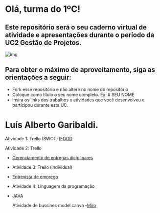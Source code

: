 # Olá, turma do 1ºC! 
## Este repositório será o seu caderno virtual de atividade e apresentações durante o período da UC2 Gestão de Projetos. 

![img](https://blog.acelerato.com/wp-content/uploads/2020/08/5-beneficios-da-gesta%CC%83o-de-projetos-para-a-sua-empresa-1200x640.png)

## Para obter o máximo de aproveitamento, siga as orientações a seguir:

- Fork esse repositório e não altere no nome do repositório
- Coloque como título o seu nome completo. Ex: # SEU NOME
- insira os links dos trabalhos e atividades que você desenvolveu e participou durante esta UC.

# Luís Alberto Garibaldi.

Atividade 1: Trello (SWOT)
[IFOOD](https://trello.com/invite/b/Hs02Y6bG/ATTIf2b2ab0acc26013a66d818c05763ecae0DDB4932/ifood)

Atividade 2: Trello 
- [Gerenciamento de entregas diciplinares](https://trello.com/invite/b/I1S2d8iI/ATTIffefa1573b8ec62cdc3d213fc1af1f592DE63E64/gerenciamento-de-entregas-disciplinares-1)

- Atividade 3: Trello (individual)
- [Entrevista de emprego](https://trello.com/invite/b/ov0kqVme/ATTI9fbff80847e68f1c37ba5ffa9fc02ecfD32D34E3/entrevista-de-emprego)

- Atividade 4: Linguagem da programação

- [JAVA](https://www.canva.com/design/DAGEjciwvGs/vSqc2OGltcH_2QQ1LCnF5w/edit?utm_content=DAGEjciwvGs&utm_campaign=designshare&utm_medium=link2&utm_source=sharebutton)



  Atividade de bussines model canva
  -[Miro](https://miro.com/app/board/uXjVKFpyvmc=/?share_link_id=536069724515)
